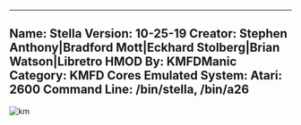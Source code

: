 -----------------------
Name: Stella
Version: 10-25-19
Creator: Stephen Anthony|Bradford Mott|Eckhard Stolberg|Brian Watson|Libretro
HMOD By: KMFDManic
Category: KMFD Cores
Emulated System: Atari: 2600
Command Line: /bin/stella, /bin/a26
-----------------------
![km](https://i.imgur.com/ng3Z0pU.png)
